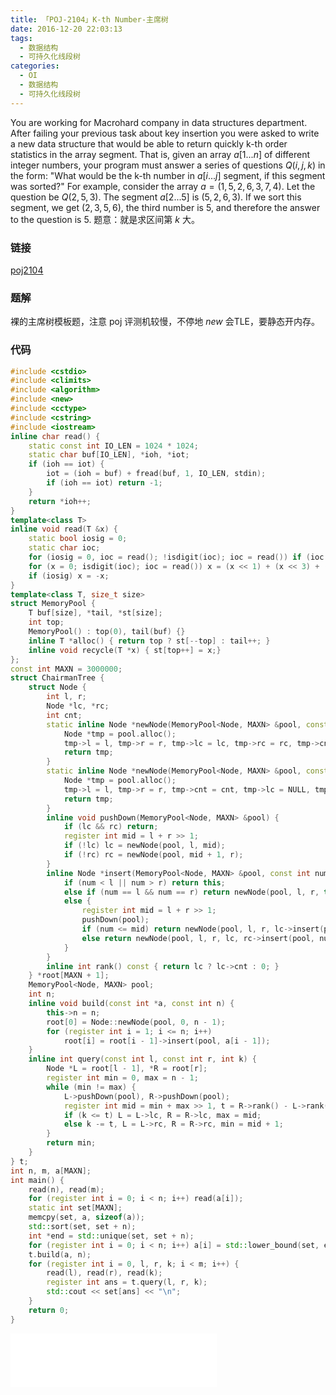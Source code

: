 ```yaml
---
title: 「POJ-2104」K-th Number-主席树
date: 2016-12-20 22:03:13
tags:
  - 数据结构
  - 可持久化线段树
categories:
  - OI
  - 数据结构
  - 可持久化线段树
---
```

You are working for Macrohard company in data structures department. After failing your previous task about key insertion you were asked to write a new data structure that would be able to return quickly k-th order statistics in the array segment. 
That is, given an array $a[1...n]$ of different integer numbers, your program must answer a series of questions $Q(i, j, k)$ in the form: "What would be the k-th number in $a[i...j]$ segment, if this segment was sorted?" 
For example, consider the array $a = (1, 5, 2, 6, 3, 7, 4)$. Let the question be $Q(2, 5, 3)$. The segment $a[2...5]$ is $(5, 2, 6, 3)$. If we sort this segment, we get $(2, 3, 5, 6)$, the third number is $5$, and therefore the answer to the question is $5$.
题意：就是求区间第 $k$ 大。
<!-- more -->
### 链接
[poj2104](http://poj.org/problem?id=2104)
### 题解
裸的主席树模板题，注意 poj 评测机较慢，不停地 $new$ 会TLE，要静态开内存。
### 代码
``` cpp
#include <cstdio>
#include <climits>
#include <algorithm>
#include <new>
#include <cctype>
#include <cstring>
#include <iostream>
inline char read() {
    static const int IO_LEN = 1024 * 1024;
    static char buf[IO_LEN], *ioh, *iot;
    if (ioh == iot) {
        iot = (ioh = buf) + fread(buf, 1, IO_LEN, stdin);
        if (ioh == iot) return -1;
    }
    return *ioh++;
}
template<class T>
inline void read(T &x) {
    static bool iosig = 0;
    static char ioc;
    for (iosig = 0, ioc = read(); !isdigit(ioc); ioc = read()) if (ioc == '-') iosig = 1;
    for (x = 0; isdigit(ioc); ioc = read()) x = (x << 1) + (x << 3) + (ioc ^ '0');
    if (iosig) x = -x;
}
template<class T, size_t size>
struct MemoryPool {
    T buf[size], *tail, *st[size];
    int top;
    MemoryPool() : top(0), tail(buf) {}
    inline T *alloc() { return top ? st[--top] : tail++; }
    inline void recycle(T *x) { st[top++] = x;} 
};
const int MAXN = 3000000;
struct ChairmanTree {
    struct Node {
        int l, r;
        Node *lc, *rc;
        int cnt;
        static inline Node *newNode(MemoryPool<Node, MAXN> &pool, const int l, const int r, Node *lc = NULL, Node *rc = NULL) {
            Node *tmp = pool.alloc();
            tmp->l = l, tmp->r = r, tmp->lc = lc, tmp->rc = rc, tmp->cnt = (lc ? lc->cnt : 0) + (rc ? rc->cnt : 0);
            return tmp;
        }
        static inline Node *newNode(MemoryPool<Node, MAXN> &pool, const int l, const int r, const int cnt) {
            Node *tmp = pool.alloc();
            tmp->l = l, tmp->r = r, tmp->cnt = cnt, tmp->lc = NULL, tmp->rc = NULL;
            return tmp;
        }
        inline void pushDown(MemoryPool<Node, MAXN> &pool) {
            if (lc && rc) return;
            register int mid = l + r >> 1;
            if (!lc) lc = newNode(pool, l, mid);
            if (!rc) rc = newNode(pool, mid + 1, r);
        }
        inline Node *insert(MemoryPool<Node, MAXN> &pool, const int num) {
            if (num < l || num > r) return this;
            else if (num == l && num == r) return newNode(pool, l, r, this->cnt + 1);
            else {
                register int mid = l + r >> 1;
                pushDown(pool);
                if (num <= mid) return newNode(pool, l, r, lc->insert(pool, num), rc);
                else return newNode(pool, l, r, lc, rc->insert(pool, num));
            }
        }
        inline int rank() const { return lc ? lc->cnt : 0; }
    } *root[MAXN + 1];
    MemoryPool<Node, MAXN> pool;
    int n;
    inline void build(const int *a, const int n) {
        this->n = n;
        root[0] = Node::newNode(pool, 0, n - 1);
        for (register int i = 1; i <= n; i++)
            root[i] = root[i - 1]->insert(pool, a[i - 1]);
    }
    inline int query(const int l, const int r, int k) {
        Node *L = root[l - 1], *R = root[r];
        register int min = 0, max = n - 1;
        while (min != max) {
            L->pushDown(pool), R->pushDown(pool);
            register int mid = min + max >> 1, t = R->rank() - L->rank();
            if (k <= t) L = L->lc, R = R->lc, max = mid;
            else k -= t, L = L->rc, R = R->rc, min = mid + 1;
        }
        return min;
    }
} t;
int n, m, a[MAXN];
int main() {
    read(n), read(m);
    for (register int i = 0; i < n; i++) read(a[i]);
    static int set[MAXN];
    memcpy(set, a, sizeof(a));
    std::sort(set, set + n);
    int *end = std::unique(set, set + n);
    for (register int i = 0; i < n; i++) a[i] = std::lower_bound(set, end, a[i]) - set;
    t.build(a, n);
    for (register int i = 0, l, r, k; i < m; i++) {
        read(l), read(r), read(k);
        register int ans = t.query(l, r, k);
        std::cout << set[ans] << "\n";
    }
    return 0;
}
```
<iframe frameborder="no" border="0" marginwidth="0" marginheight="0" width=330 height=86 src="//music.163.com/outchain/player?type=2&id=32166159&auto=1&height=66"></iframe>